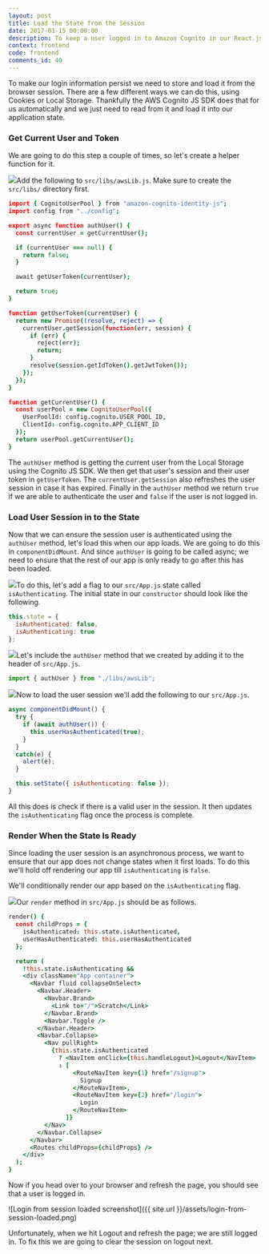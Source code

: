 ```yaml
---
layout: post
title: Load the State from the Session
date: 2017-01-15 00:00:00
description: To keep a user logged in to Amazon Cognito in our React.js app, we are going to load the user session in the App component state. We load the session in componentDidMount using the getCurrentUser and getUserToken Cognito JS SDK methods.
context: frontend
code: frontend
comments_id: 40
---
```


To make our login information persist we need to store and load it from the browser session. There are a few different ways we can do this, using Cookies or Local Storage. Thankfully the AWS Cognito JS SDK does that for us automatically and we just need to read from it and load it into our application state.

### Get Current User and Token

We are going to do this step a couple of times, so let's create a helper function for it.

<img class="code-marker" src="{{ site.url }}/assets/s.png" />Add the following to `src/libs/awsLib.js`. Make sure to create the `src/libs/` directory first.

``` coffee
import { CognitoUserPool } from "amazon-cognito-identity-js";
import config from "../config";

export async function authUser() {
  const currentUser = getCurrentUser();

  if (currentUser === null) {
    return false;
  }

  await getUserToken(currentUser);

  return true;
}

function getUserToken(currentUser) {
  return new Promise((resolve, reject) => {
    currentUser.getSession(function(err, session) {
      if (err) {
        reject(err);
        return;
      }
      resolve(session.getIdToken().getJwtToken());
    });
  });
}

function getCurrentUser() {
  const userPool = new CognitoUserPool({
    UserPoolId: config.cognito.USER_POOL_ID,
    ClientId: config.cognito.APP_CLIENT_ID
  });
  return userPool.getCurrentUser();
}
```

The `authUser` method is getting the current user from the Local Storage using the Cognito JS SDK. We then get that user's session and their user token in `getUserToken`. The `currentUser.getSession` also refreshes the user session in case it has expired. Finally in the `authUser` method we return `true` if we are able to authenticate the user and `false` if the user is not logged in.

### Load User Session in to the State

Now that we can ensure the session user is authenticated using the `authUser` method, let's load this when our app loads. We are going to do this in `componentDidMount`. And since `authUser` is going to be called async; we need to ensure that the rest of our app is only ready to go after this has been loaded.

<img class="code-marker" src="{{ site.url }}/assets/s.png" />To do this, let's add a flag to our `src/App.js` state called `isAuthenticating`. The initial state in our `constructor` should look like the following.

``` javascript
this.state = {
  isAuthenticated: false,
  isAuthenticating: true
};
```

<img class="code-marker" src="{{ site.url }}/assets/s.png" />Let's include the `authUser` method that we created by adding it to the header of `src/App.js`. 

``` javascript
import { authUser } from "./libs/awsLib";
```

<img class="code-marker" src="{{ site.url }}/assets/s.png" />Now to load the user session we'll add the following to our `src/App.js`.

``` javascript
async componentDidMount() {
  try {
    if (await authUser()) {
      this.userHasAuthenticated(true);
    }
  }
  catch(e) {
    alert(e);
  }

  this.setState({ isAuthenticating: false });
}
```

All this does is check if there is a valid user in the session. It then updates the `isAuthenticating` flag once the process is complete.

### Render When the State Is Ready

Since loading the user session is an asynchronous process, we want to ensure that our app does not change states when it first loads. To do this we'll hold off rendering our app till `isAuthenticating` is `false`.

We'll conditionally render our app based on the `isAuthenticating` flag.

<img class="code-marker" src="{{ site.url }}/assets/s.png" />Our `render` method in `src/App.js` should be as follows.

``` coffee
render() {
  const childProps = {
    isAuthenticated: this.state.isAuthenticated,
    userHasAuthenticated: this.userHasAuthenticated
  };

  return (
    !this.state.isAuthenticating &&
    <div className="App container">
      <Navbar fluid collapseOnSelect>
        <Navbar.Header>
          <Navbar.Brand>
            <Link to="/">Scratch</Link>
          </Navbar.Brand>
          <Navbar.Toggle />
        </Navbar.Header>
        <Navbar.Collapse>
          <Nav pullRight>
            {this.state.isAuthenticated
              ? <NavItem onClick={this.handleLogout}>Logout</NavItem>
              : [
                  <RouteNavItem key={1} href="/signup">
                    Signup
                  </RouteNavItem>,
                  <RouteNavItem key={2} href="/login">
                    Login
                  </RouteNavItem>
                ]}
          </Nav>
        </Navbar.Collapse>
      </Navbar>
      <Routes childProps={childProps} />
    </div>
  );
}
```

Now if you head over to your browser and refresh the page, you should see that a user is logged in.

![Login from session loaded screenshot]({{ site.url }}/assets/login-from-session-loaded.png)

Unfortunately, when we hit Logout and refresh the page; we are still logged in. To fix this we are going to clear the session on logout next.
